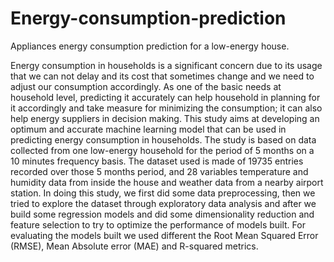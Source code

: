 # Energy-consumption-prediction
 Appliances energy consumption prediction for a low-energy house.

Energy consumption in households is a significant concern due to its usage that we can not 
delay and its cost that sometimes change and we need to adjust our consumption accordingly. 
As one of the basic needs at household level, predicting it accurately can help household in 
planning for it accordingly and take measure for minimizing the consumption; it can also help 
energy suppliers in decision making. This study aims at developing an optimum and accurate
machine learning model that can be used in predicting energy consumption in households. 
The study is based on data collected from one low-energy household for the period of 5 
months on a 10 minutes frequency basis. The dataset used is made of 19735 entries recorded 
over those 5 months period, and 28 variables temperature and humidity data from inside the 
house and weather data from a nearby airport station. In doing this study, we first did some 
data preprocessing, then we tried to explore the dataset through exploratory data analysis
and after we build some regression models and did some dimensionality reduction and 
feature selection to try to optimize the performance of models built. For evaluating the 
models built we used different the Root Mean Squared Error (RMSE), Mean Absolute error
(MAE) and R-squared metrics.
